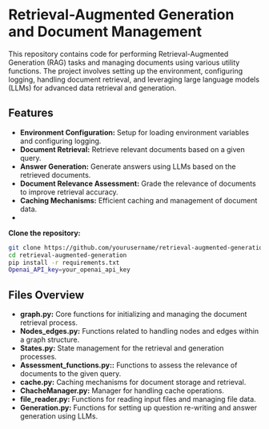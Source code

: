 # Retrieval-Augmented Generation and Document Management

This repository contains code for performing Retrieval-Augmented Generation (RAG) tasks and managing documents using various utility functions. The project involves setting up the environment, configuring logging, handling document retrieval, and leveraging large language models (LLMs) for advanced data retrieval and generation.

## Features
- **Environment Configuration:** Setup for loading environment variables and configuring logging.
- **Document Retrieval:** Retrieve relevant documents based on a given query.
- **Answer Generation:** Generate answers using LLMs based on the retrieved documents.
- **Document Relevance Assessment:** Grade the relevance of documents to improve retrieval accuracy.
- **Caching Mechanisms:** Efficient caching and management of document data.
- 
**Clone the repository:**
   ```bash
   git clone https://github.com/yourusername/retrieval-augmented-generation.git
   cd retrieval-augmented-generation
   pip install -r requirements.txt
   Openai_API_key=your_openai_api_key
   ```
## Files Overview
- **graph.py:** Core functions for initializing and managing the document retrieval process.
- **Nodes_edges.py:** Functions related to handling nodes and edges within a graph structure.
- **States.py:** State management for the retrieval and generation processes.
- **Assessment_functions.py::**  Functions to assess the relevance of documents to the given query.
- **cache.py:**  Caching mechanisms for document storage and retrieval.
- **ChacheManager.py:**  Manager for handling cache operations.
- **file_reader.py:**  Functions for reading input files and managing file data.
- **Generation.py:**  Functions for setting up question re-writing and answer generation using LLMs.

